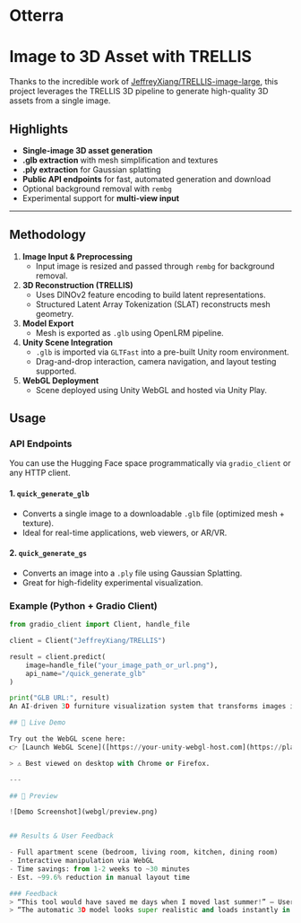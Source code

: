 # Otterra
# Image to 3D Asset with TRELLIS

Thanks to the incredible work of [JeffreyXiang/TRELLIS-image-large](https://huggingface.co/spaces/JeffreyXiang/TRELLIS-image-large), this project leverages the TRELLIS 3D pipeline to generate high-quality 3D assets from a single image.

## Highlights

- **Single-image 3D asset generation**
- **.glb extraction** with mesh simplification and textures
- **.ply extraction** for Gaussian splatting
- **Public API endpoints** for fast, automated generation and download
- Optional background removal with `rembg`
- Experimental support for **multi-view input**

---
## Methodology

1. **Image Input & Preprocessing**
   - Input image is resized and passed through `rembg` for background removal.
2. **3D Reconstruction (TRELLIS)**
   - Uses DINOv2 feature encoding to build latent representations.
   - Structured Latent Array Tokenization (SLAT) reconstructs mesh geometry.
3. **Model Export**
   - Mesh is exported as `.glb` using OpenLRM pipeline.
4. **Unity Scene Integration**
   - `.glb` is imported via `GLTFast` into a pre-built Unity room environment.
   - Drag-and-drop interaction, camera navigation, and layout testing supported.
5. **WebGL Deployment**
   - Scene deployed using Unity WebGL and hosted via Unity Play.

## Usage

### API Endpoints
You can use the Hugging Face space programmatically via `gradio_client` or any HTTP client.

#### 1. `quick_generate_glb`
- Converts a single image to a downloadable `.glb` file (optimized mesh + texture).
- Ideal for real-time applications, web viewers, or AR/VR.

#### 2. `quick_generate_gs`
- Converts an image into a `.ply` file using Gaussian Splatting.
- Great for high-fidelity experimental visualization.

### Example (Python + Gradio Client)

```python
from gradio_client import Client, handle_file

client = Client("JeffreyXiang/TRELLIS")

result = client.predict(
    image=handle_file("your_image_path_or_url.png"),
    api_name="/quick_generate_glb"
)

print("GLB URL:", result)
An AI-driven 3D furniture visualization system that transforms images into interactive 3D models.

## 🚀 Live Demo

Try out the WebGL scene here:  
👉 [Launch WebGL Scene]([https://your-unity-webgl-host.com](https://play.unity.com/en/games/cccfbcc5-f725-483e-ae1e-fd085d33139d/roomscene))

> ⚠️ Best viewed on desktop with Chrome or Firefox.

---

## 📸 Preview

![Demo Screenshot](webgl/preview.png)


## Results & User Feedback

- Full apartment scene (bedroom, living room, kitchen, dining room)
- Interactive manipulation via WebGL
- Time savings: from 1-2 weeks to ~30 minutes
- Est. ~99.6% reduction in manual layout time

### Feedback
> “This tool would have saved me days when I moved last summer!” — User A  
> “The automatic 3D model looks super realistic and loads instantly in the Unity scene.” — User B
